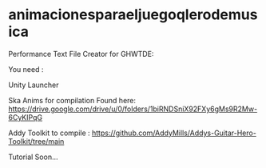 # animacionesparaeljuegoqlerodemusica
Performance Text File Creator for GHWTDE:

You need :

Unity Launcher

Ska Anims for compilation Found here: https://drive.google.com/drive/u/0/folders/1biRNDSniX92FXy6gMs9R2Mw-6CyKIPqG

Addy Toolkit to compile : https://github.com/AddyMills/Addys-Guitar-Hero-Toolkit/tree/main

Tutorial Soon...
